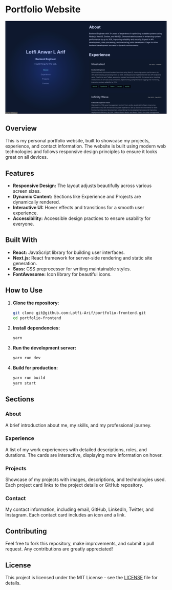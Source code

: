 # Portfolio Website

![Portfolio Screenshot](./public/page.png)

## Overview

This is my personal portfolio website, built to showcase my projects, experience, and contact information. The website is built using modern web technologies and follows responsive design principles to ensure it looks great on all devices.

## Features

- **Responsive Design:** The layout adjusts beautifully across various screen sizes.
- **Dynamic Content:** Sections like Experience and Projects are dynamically rendered.
- **Interactive UI:** Hover effects and transitions for a smooth user experience.
- **Accessibility:** Accessible design practices to ensure usability for everyone.

## Built With

- **React:** JavaScript library for building user interfaces.
- **Next.js:** React framework for server-side rendering and static site generation.
- **Sass:** CSS preprocessor for writing maintainable styles.
- **FontAwesome:** Icon library for beautiful icons.

## How to Use

1. **Clone the repository:**

   ```bash
   git clone git@github.com:Lotfi-Arif/portfolio-frontend.git
   cd portfolio-frontend
   ```

2. **Install dependencies:**

   ```bash
   yarn
   ```

3. **Run the development server:**

   ```bash
   yarn run dev
   ```

4. **Build for production:**
   ```bash
   yarn run build
   yarn start
   ```

## Sections

### About

A brief introduction about me, my skills, and my professional journey.

### Experience

A list of my work experiences with detailed descriptions, roles, and durations. The cards are interactive, displaying more information on hover.

### Projects

Showcase of my projects with images, descriptions, and technologies used. Each project card links to the project details or GitHub repository.

### Contact

My contact information, including email, GitHub, LinkedIn, Twitter, and Instagram. Each contact card includes an icon and a link.

## Contributing

Feel free to fork this repository, make improvements, and submit a pull request. Any contributions are greatly appreciated!

## License

This project is licensed under the MIT License - see the [LICENSE](LICENSE) file for details.
